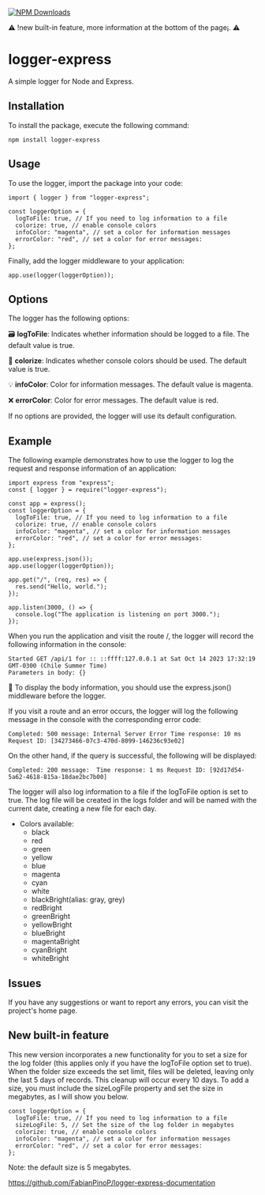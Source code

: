 [![NPM Downloads](https://img.shields.io/npm/dm/logger-express)](https://www.npmjs.com/package/logger-express)

⚠️ !new built-in feature, more information at the bottom of the page¡. ⚠️

# logger-express

A simple logger for Node and Express.

## Installation

To install the package, execute the following command:

``````
npm install logger-express
``````

## Usage

To use the logger, import the package into your code:

```
import { logger } from "logger-express";
```

```
const loggerOption = {
  logToFile: true, // If you need to log information to a file
  colorize: true, // enable console colors
  infoColor: "magenta", // set a color for information messages
  errorColor: "red", // set a color for error messages:
};
```

Finally, add the logger middleware to your application:

```
app.use(logger(loggerOption));
```

## Options

The logger has the following options:

 🗃️ **logToFile**: Indicates whether information should be logged to a file. The default value is true.


 🌈 **colorize**: Indicates whether console colors should be used. The default value is true.


 💡 **infoColor**: Color for information messages. The default value is magenta.


❌ **errorColor**: Color for error messages. The default value is red.

If no options are provided, the logger will use its default configuration.
## Example

The following example demonstrates how to use the logger to log the request and response information of an application:

```
import express from "express";
const { logger } = require("logger-express");

const app = express();
const loggerOption = {
  logToFile: true, // If you need to log information to a file
  colorize: true, // enable console colors
  infoColor: "magenta", // set a color for information messages
  errorColor: "red", // set a color for error messages:
};

app.use(express.json());
app.use(logger(loggerOption));

app.get("/", (req, res) => {
  res.send("Hello, world.");
});

app.listen(3000, () => {
  console.log("The application is listening on port 3000.");
});

```

When you run the application and visit the route /, the logger will record the following information in the console:

```
Started GET /api/1 for :: ::ffff:127.0.0.1 at Sat Oct 14 2023 17:32:19 GMT-0300 (Chile Summer Time)
Parameters in body: {}
```
🚨 To display the body information, you should use the express.json() middleware before the logger.

If you visit a route and an error occurs, the logger will log the following message in the console with the corresponding error code:
```
Completed: 500 message: Internal Server Error Time response: 10 ms Request ID: [34273466-07c3-470d-8099-146236c93e02]
```
On the other hand, if the query is successful, the following will be displayed:
```
Completed: 200 message:  Time response: 1 ms Request ID: [92d17d54-5a62-4618-815a-18dae2bc7b00]
```
The logger will also log information to a file if the logToFile option is set to true. The log file will be created in the logs folder and will be named with the current date, creating a new file for each day.

- Colors available:
  - black
  - red
  - green
  - yellow
  - blue
  - magenta
  - cyan
  - white
  - blackBright(alias: gray, grey)
  - redBright
  - greenBright
  - yellowBright
  - blueBright
  - magentaBright
  - cyanBright
  - whiteBright

## Issues

If you have any suggestions or want to report any errors, you can visit the project's home page.

## New built-in feature

This new version incorporates a new functionality for you to set a size for the log folder (this applies only if you have the logToFile option set to true). When the folder size exceeds the set limit, files will be deleted, leaving only the last 5 days of records. This cleanup will occur every 10 days. To add a size, you must include the sizeLogFile property and set the size in megabytes, as I will show you below.

````
const loggerOption = {
  logToFile: true, // If you need to log information to a file
  sizeLogFile: 5, // Set the size of the log folder in megabytes
  colorize: true, // enable console colors
  infoColor: "magenta", // set a color for information messages
  errorColor: "red", // set a color for error messages:
};
````

Note: the default size is 5 megabytes.


https://github.com/FabianPinoP/logger-express-documentation